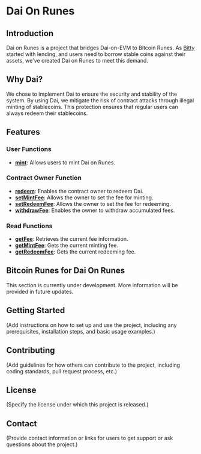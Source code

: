 # Dai On Runes

## Introduction

Dai on Runes is a project that bridges Dai-on-EVM to Bitcoin Runes. As [Bitty](https://bitty.io) started with lending, and users need to borrow stable coins against their assets, we've created Dai on Runes to meet this demand.

## Why Dai?

We chose to implement Dai to ensure the security and stability of the system. By using Dai, we mitigate the risk of contract attacks through illegal minting of stablecoins. This protection ensures that regular users can always redeem their stablecoins.

## Features

### User Functions

- **[mint](https://github.com/BittyIO/dai-on-runes/blob/main/src/IDaiOnRunes.sol#L53)**: Allows users to mint Dai on Runes.

### Contract Owner Function

- **[redeem](https://github.com/BittyIO/dai-on-runes/blob/main/src/IDaiOnRunes.sol#L64)**: Enables the contract owner to redeem Dai.
- **[setMintFee](https://github.com/BittyIO/dai-on-runes/blob/main/src/IDaiOnRunes.sol#L72)**: Allows the owner to set the fee for minting.
- **[setRedeemFee](https://github.com/BittyIO/dai-on-runes/blob/main/src/IDaiOnRunes.sol#L80)**: Allows the owner to set the fee for redeeming.
- **[withdrawFee](https://github.com/BittyIO/dai-on-runes/blob/main/src/IDaiOnRunes.sol#L94)**: Enables the owner to withdraw accumulated fees.

### Read Functions

- **[getFee](https://github.com/BittyIO/dai-on-runes/blob/main/src/IDaiOnRunes.sol#L86)**: Retrieves the current fee information.
- **[getMintFee](https://github.com/BittyIO/dai-on-runes/blob/main/src/IDaiOnRunes.sol#L100)**: Gets the current minting fee.
- **[getRedeemFee](https://github.com/BittyIO/dai-on-runes/blob/main/src/IDaiOnRunes.sol#L106)**: Gets the current redeeming fee.

## Bitcoin Runes for Dai On Runes

This section is currently under development. More information will be provided in future updates.

## Getting Started

(Add instructions on how to set up and use the project, including any prerequisites, installation steps, and basic usage examples.)

## Contributing

(Add guidelines for how others can contribute to the project, including coding standards, pull request process, etc.)

## License

(Specify the license under which this project is released.)

## Contact

(Provide contact information or links for users to get support or ask questions about the project.)
